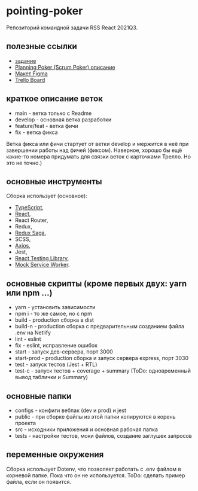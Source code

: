# pointing-poker
Репозиторий командной задачи RSS React 2021Q3.

## полезные ссылки
- [задание](https://github.com/rolling-scopes-school/tasks/blob/master/tasks/react/pointing-poker.md)
- [Planning Poker (Scrum Poker) описание](https://ru.scrum-time.com/infobase/planning-poker.php)
- [Макет Figma](https://www.figma.com/file/mEe4koIAtqMreKs68uvoVs/Poker-Planing)
- [Trello Board](https://trello.com/b/Q41Liq5Q/point-poker-board)

## краткое описание веток
- main - ветка только с Readme
- develop - основная ветка разработки
- feature/feat - ветка фичи
- fix - ветка фикса

Ветка фикса или фичи стартует от ветки develop и мержится в неё при завершении работы над фичей (фиксом). Наверное, хорошо бы ещё какие-то номера придумать для связки веток с карточками Трелло. Но это не точно.)

## основные инструменты
Сборка использует (основное):
- [TypeScript](https://www.typescriptlang.org/docs/),
- [React](https://ru.react.js.org/docs/getting-started.html),
- React Router,
- Redux,
- [Redux Saga](https://redux-saga.js.org/docs/api/),
- SCSS,
- [Axios](https://axios-http.com/docs/intro),
- Jest,
- [React Testing Library](https://testing-library.com/docs/react-testing-library/intro/),
- [Mock Service Worker](https://mswjs.io/docs/).

## основные скрипты (кроме первых двух: yarn или npm ...)
- yarn - установить зависимости
- npm i - то же самое, но с npm
- build - production сборка в dist
- build-n - production сборка с предварительным созданием файла .env на Netlify
- lint - eslint
- fix - eslint, исправление ошибок
- start - запуск дев-сервера, порт 3000
- start-prod - production сборка и запуск сервера express, порт 3030
- test - запуск тестов (Jest + RTL)
- test-c - запуск тестов + coverage + summary (ToDo: одновременный вывод таблички и Summary)

## основные папки
- configs - конфиги вебпак (dev и prod) и jest
- public - при сборке файлы из этой папки копируются в корень проекта
- src - исходники приложения и основная рабочая папка
- tests - настройки тестов, моки файлов, создание заглушек запросов

## переменные окружения
Сборка использует Dotenv, что позволяет работать с .env файлом в корневой папке. Пока что он не используется. ToDo: сделать пример файла, если он появится.
